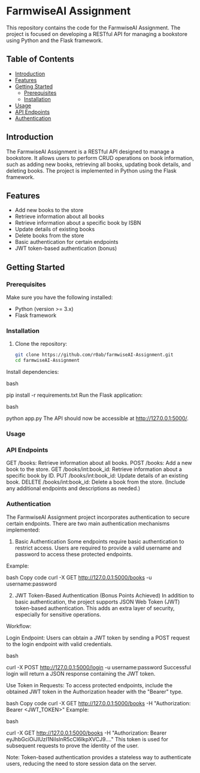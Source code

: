 # FarmwiseAI Assignment

This repository contains the code for the FarmwiseAI Assignment. The project is focused on developing a RESTful API for managing a bookstore using Python and the Flask framework.

## Table of Contents

- [Introduction](#introduction)
- [Features](#features)
- [Getting Started](#getting-started)
  - [Prerequisites](#prerequisites)
  - [Installation](#installation)
- [Usage](#usage)
- [API Endpoints](#api-endpoints)
- [Authentication](#authentication)


## Introduction

The FarmwiseAI Assignment is a RESTful API designed to manage a bookstore. It allows users to perform CRUD operations on book information, such as adding new books, retrieving all books, updating book details, and deleting books. The project is implemented in Python using the Flask framework.

## Features

- Add new books to the store
- Retrieve information about all books
- Retrieve information about a specific book by ISBN
- Update details of existing books
- Delete books from the store
- Basic authentication for certain endpoints
- JWT token-based authentication (bonus)

## Getting Started

### Prerequisites

Make sure you have the following installed:

- Python (version >= 3.x)
- Flask framework


### Installation

1. Clone the repository:

   ```bash
   git clone https://github.com/r0ab/farmwiseAI-Assignment.git
   cd farmwiseAI-Assignment
Install dependencies:

bash

pip install -r requirements.txt
Run the Flask application:

bash

python app.py
The API should now be accessible at http://127.0.0.1:5000/.

### Usage


### API Endpoints
GET /books: Retrieve information about all books.
POST /books: Add a new book to the store.
GET /books/int:book_id: Retrieve information about a specific book by ID.
PUT /books/int:book_id: Update details of an existing book.
DELETE /books/int:book_id: Delete a book from the store.
(Include any additional endpoints and descriptions as needed.)

### Authentication
The FarmwiseAI Assignment project incorporates authentication to secure certain endpoints. There are two main authentication mechanisms implemented:

1. Basic Authentication
Some endpoints require basic authentication to restrict access. Users are required to provide a valid username and password to access these protected endpoints.

Example:

bash
Copy code
curl -X GET http://127.0.0.1:5000/books -u username:password

2. JWT Token-Based Authentication (Bonus Points Achieved)
In addition to basic authentication, the project supports JSON Web Token (JWT) token-based authentication. This adds an extra layer of security, especially for sensitive operations.

Workflow:

Login Endpoint: Users can obtain a JWT token by sending a POST request to the login endpoint with valid credentials.

bash

curl -X POST http://127.0.0.1:5000/login -u username:password
Successful login will return a JSON response containing the JWT token.

Use Token in Requests: To access protected endpoints, include the obtained JWT token in the Authorization header with the "Bearer" type.

bash
Copy code
curl -X GET http://127.0.0.1:5000/books -H "Authorization: Bearer <JWT_TOKEN>"
Example:

bash

curl -X GET http://127.0.0.1:5000/books -H "Authorization: Bearer eyJhbGciOiJIUzI1NiIsInR5cCI6IkpXVCJ9...."
This token is used for subsequent requests to prove the identity of the user.

Note: Token-based authentication provides a stateless way to authenticate users, reducing the need to store session data on the server.
